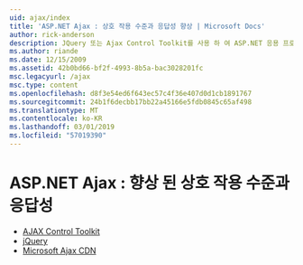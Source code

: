 ```yaml
---
uid: ajax/index
title: 'ASP.NET Ajax : 상호 작용 수준과 응답성 향상 | Microsoft Docs'
author: rick-anderson
description: JQuery 또는 Ajax Control Toolkit를 사용 하 여 ASP.NET 응용 프로그램에 Ajax 기능을 추가 합니다. 마이크로 사용 하 여 Ajax 응용 프로그램의 성능을 향상 하는 중...
ms.author: riande
ms.date: 12/15/2009
ms.assetid: 42b0bd66-bf2f-4993-8b5a-bac3028201fc
msc.legacyurl: /ajax
msc.type: content
ms.openlocfilehash: d8f3e54ed6f643ec57c4f36e407d0d1cb1891767
ms.sourcegitcommit: 24b1f6decbb17bb22a45166e5fdb0845c65af498
ms.translationtype: MT
ms.contentlocale: ko-KR
ms.lasthandoff: 03/01/2019
ms.locfileid: "57019390"
---
```

<a name="aspnet-ajax--enhanced-interactivity-and-responsiveness"></a>ASP.NET Ajax : 향상 된 상호 작용 수준과 응답성
====================
- [AJAX Control Toolkit](https://go.devexpress.com/AjaxControlToolkit_ASP_Resources_ASP_AJAX_Index.aspx)
- [jQuery](http://jquery.com/)
- [Microsoft Ajax CDN](cdn/overview.md)
